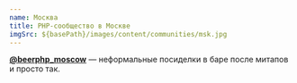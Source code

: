 ```yaml
---
name: Москва
title: PHP-сообщество в Москве
imgSrc: ${basePath}/images/content/communities/msk.jpg
---
```


**[@beerphp_moscow](https://t.me/beerphp_moscow)** — неформальные посиделки в баре после митапов и просто так.
